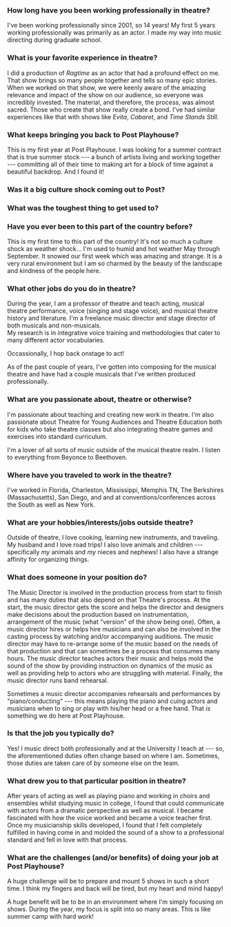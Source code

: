 ### How long have you been working professionally in theatre?

I've been working professionally since 2001, so 14 years! My first 5 years working professionally was primarily as an actor.  I made my way into music directing during graduate school.
 
### What is your favorite experience in theatre?

I did a production of *Ragtime* as an actor that had a profound effect on me.  That show brings so many people together and tells so many epic stories.  When we worked on that show, we were keenly aware of the amazing relevance and impact of the show on our audience, so everyone was incredibly invested.  The material, and therefore, the process, was almost sacred.  Those who create that show really create a bond.  I've had similar experiences like that with shows like *Evita*, *Cabaret*, and *Time Stands Still*.
 
### What keeps bringing you back to Post Playhouse?

This is my first year at Post Playhouse.  I was looking for a summer contract that is true summer stock --- a bunch of artists living and working together --- committing all of their time to making art for a block of time against a beautiful backdrop.  And I found it!
 
### Was it a big culture shock coming out to Post?
### What was the toughest thing to get used to?
### Have you ever been to this part of the country before?
 
This is my first time to this part of the country!  It's not so much a culture shock as weather shock... I'm used to humid and hot weather May through September.  It snowed our first week which was amazing and strange.  It is a very rural environment but I am so charmed by the beauty of the landscape and kindness of the people here.  

### What other jobs do you do in theatre?

During the year, I am a professor of theatre and teach acting, musical theatre performance, voice (singing and stage voice), and musical theatre history and literature. I'm a freelance music director and stage director of both musicals and non-musicals.  
My research is in integrative voice training and methodologies that cater to many different actor vocabularies.

Occassionally, I hop back onstage to act!  

As of the past couple of years, I've gotten into composing for the musical theatre and have had a couple musicals that I've written produced professionally.
 
### What are you passionate about, theatre or otherwise?

I'm passionate about teaching and creating new work in theatre.  I'm also passionate about Theatre for Young Audiences and Theatre Education both for kids who take theatre classes but also integrating theatre games and exercises into standard curriculum.

I'm a lover of all sorts of music outside of the musical theatre realm. I listen to everything from Beyonce to Beethoven.
 
### Where have you traveled to work in the theatre?

I've worked in Florida, Charleston, Mississippi, Memphis TN, The Berkshires (Massachusetts), San Diego, and and at conventions/conferences across the South as well as New York.
 
### What are your hobbies/interests/jobs outside theatre?
 
Outside of theatre, I love cooking, learning new instruments, and traveling.  My husband and I love road trips!  I also love animals and children --- specifically *my* animals and *my* nieces and nephews!  I also have a strange affinity for organizing things.
 
### What does someone in your position do?

The Music Director is involved in the production process from start to finish and has many duties that also depend on that Theatre's process.  At the start, the music director gets the score and helps the director and designers make decisions about the production based on instrumentation, arrangement of the music (what "version" of the show being one).  Often, a music director hires or helps hire musicians and can also be involved in the casting process by watching and/or accompanying auditions.  The music director may have to re-arrange some of the music based on the needs of that production and that can sometimes be a process that consumes many hours.  The music director teaches actors their music and helps mold the sound of the show by providing instruction on dynamics of the music as well as providing help to actors who are struggling with material.  Finally, the music director runs band rehearsal.  

Sometimes a music director accompanies rehearsals and performances by "piano/conducting" --- this means playing the piano and cuing actors and musicians when to sing or play with his/her head or a free hand. That *is* something we do here at Post Playhouse.
 
### Is that the job you typically do?

Yes!  I music direct both professionally and at the University I teach at --- so, the aforementioned duties often change based on where I am.  Sometimes, those duties are taken care of by someone else on the team.
 
### What drew you to that particular position in theatre?

After years of acting as well as playing piano and working in choirs and ensembles whilst studying music in college, I found that could communicate with actors from a dramatic perspective as well as musical.  I became fascinated with how the voice worked and became a voice teacher first.  Once my musicianship skills developed, I found that I felt completely fulfilled in having come in and molded the sound of a show to a professional standard and fell in love with that process.
 
### What are the challenges (and/or benefits) of doing your job at Post Playhouse?
 
A huge challenge will be to prepare and mount 5 shows in such a short time.  I think my fingers and back will be tired, but my heart and mind happy!

A huge benefit will be to be in an environment where I'm simply focusing on shows.  During the year, my focus is split into so many areas.  This is like summer camp with hard work!
